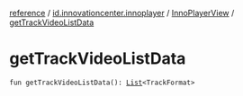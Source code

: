 [reference](../../index.md) / [id.innovationcenter.innoplayer](../index.md) / [InnoPlayerView](index.md) / [getTrackVideoListData](./get-track-video-list-data.md)

# getTrackVideoListData

`fun getTrackVideoListData(): `[`List`](https://kotlinlang.org/api/latest/jvm/stdlib/kotlin.collections/-list/index.html)`<TrackFormat>`